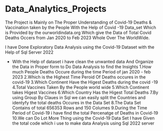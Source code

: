 # Data_Analytics_Projects
The Project is Mainly on The Proper Understanding of Covid-19 Deaths & Vaccination taken by the People
With the Help of Covid -19 Data_set Which is Provided by the ourworldindata.org Which give the Data of Total Covid Deaths  Occers from Jan 2020 to Feb 2023 Whole Over The WorldWide.

I have Done Exploratory Data Analysis using the Covid-19 Dataset with the Help of Sql Server 2022

* With the Help of dataset i have clean the unwanted data And Organize the Data in Proper form to Do Data Analysis to find the Insights
1.How much People Deaths Occure during the time Period of jan 2020 - feb 2023
2.Which is the Highest Time Peroid Of Deaths occures in the covid-19
3.Which Continent Have  the Higest Deaths during the covid -19
4.Total Vaccines Taken By the People world wide
5.Which Continent takes Higest Vaccines
6.Which Country Has the Higest Total Deaths
7.By using Group By Claues in Sql we can easily  split the Countries and identyfy the total deaths Occures in the Data Set 
8.The Data Set Contains of total 656353 Rows and 150 Columes
9.During the Time Period of Covid-19 i have find the total Percenatge of Deaths in Covid-19
10.We can Do Lot More Thing using the Covid-19 Data Set I have Given the total code which i use to make data Analysis using Sql 2022 server
